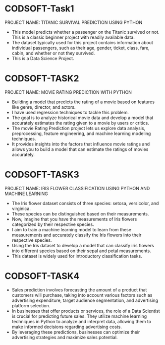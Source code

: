 # CODSOFT-Task1 
PROJECT NAME: TITANIC SURVIVAL PREDICTION USING PYTHON
- This model predicts whether a passenger on the Titanic survived or not. This is a classic beginner project with readily available data.
- The dataset typically used for this project contains information about individual passengers, such as their age, gender, ticket, class, fare, cabin, and whether or 
  not they survived. 
- This is a Data Science Project.

# CODSOFT-TASK2
PROJECT NAME: MOVIE RATING PREDICTION WITH PYTHON
- Building a model that predicts the rating of a movie based on features like genre, director, and actors.
- I have used regression techniques to tackle this problem.
- The goal is to analyze historical movie data and develop a model that accurately estimates the rating given to a movie by users or critics.
- The movie Rating Prediction project lets us explore data analysis, preprocessing, feature engineering, and machine learning modeling techniques.
- It provides insights into the factors that influence movie ratings and allows you to build a model that can estimate the ratings of movies accurately.

# CODSOFT-TASK3
PROJECT NAME: IRIS FLOWER CLASSIFICATION USING PYTHON AND MACHINE LEARNING
- The Iris flower dataset consists of three species: setosa, versicolor, and virginica.
- These species can be distinguished based on their measurements.
- Now, imagine that you have the measurements of Iris flowers categorized by their respective species.
- I aim to train a machine learning model to learn from these measurements and accurately classify the Iris flowers into their respective species.
- Using the Iris dataset to develop a model that can classify iris flowers into different species based on their sepal and petal measurements.
- This dataset is widely used for introductory classification tasks.

# CODSOFT-TASK4
- Sales prediction involves forecasting the amount of a product that customers will purchase, taking into account various factors such as advertising expenditure, target audience segmentation, and advertising platform selection.
- In businesses that offer products or services, the role of a Data Scientist is crucial for predicting future sales. They utilize machine learning techniques in Python to analyze and interpret data, allowing them to make informed decisions regarding advertising costs.
- By leveraging these predictions, businesses can optimize their advertising strategies and maximize sales potential.
